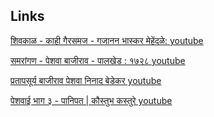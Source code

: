 
## Links

[शिवकाळ - काही गैरसमज - गजानन भास्कर मेहेंदळे: youtube](https://www.youtube.com/watch?v=5CDMcBZNNd4)

[समरांगण - पेशवा बाजीराव - पालखेड : १७२८ youtube](https://www.youtube.com/watch?v=zWkcPfavxoU)

[प्रतापसूर्य बाजीराव पेशवा निनाद बेडेकर youtube](https://www.youtube.com/watch?v=HWyV-9LCDYg)

[पेशवाई भाग ३ - पानिपत | कौस्तुभ कस्तुरे youtube](https://www.youtube.com/watch?v=d7Pu_Tcqw6U)
